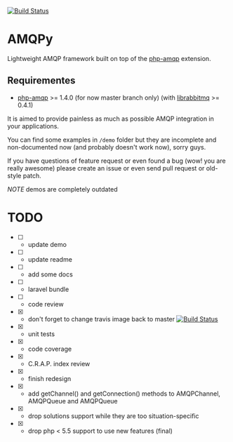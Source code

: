 [![Build Status](https://travis-ci.org/pinepain/amqpy.png?branch=master)](https://travis-ci.org/zaq178miami/amqpy)

AMQPy
=====

Lightweight AMQP framework built on top of the [php-amqp](https://github.com/pdezwart/php-amqp) extension.

Requirementes
-------------

 * [php-amqp](http://pecl.php.net/package/amqp) >= 1.4.0 (for now master branch only) (with [librabbitmq]() >= 0.4.1)

It is aimed to provide painless as much as possible AMQP integration in your applications.

You can find some examples in `/demo` folder but they are incomplete and non-documented now (and probably doesn't work now),
sorry guys.

If you have questions of feature request or even found a bug (wow! you are really awesome) please create an issue
or even send pull request or old-style patch.

*NOTE* demos are completely outdated

TODO
====

- [ ] - update demo
- [ ] - update readme
- [ ] - add some docs
- [ ] - laravel bundle
- [ ] - code review

- [x] - don't forget to change travis image back to master [![Build Status](https://travis-ci.org/pinepain/amqpy.png?branch=master)](https://travis-ci.org/zaq178miami/amqpy)
- [x] - unit tests
- [x] - code coverage
- [x] - C.R.A.P. index review
- [x] - finish redesign
- [x] - add getChannel() and getConnection() methods to AMQPChannel, AMQPQueue and AMQPQueue
- [x] - drop solutions support while they are too situation-specific
- [x] - drop php < 5.5 support to use new features (final)
